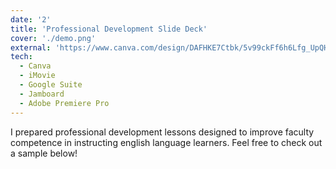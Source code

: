 ```yaml
---
date: '2'
title: 'Professional Development Slide Deck'
cover: './demo.png'
external: 'https://www.canva.com/design/DAFHKE7Ctbk/5v99ckFf6h6Lfg_UpQHd2A/view?utm_content=DAFHKE7Ctbk&utm_campaign=designshare&utm_medium=link&utm_source=publishsharelink#1'
tech:
  - Canva
  - iMovie
  - Google Suite
  - Jamboard
  - Adobe Premiere Pro
---
```


I prepared professional development lessons designed to improve faculty competence in instructing english language learners. Feel free to check out a sample below!

